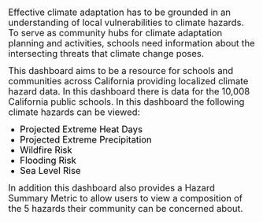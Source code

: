 <span style="font-size:18px;">Effective climate adaptation has to be grounded in an understanding of local vulnerabilities to climate hazards. To serve as community hubs for climate adaptation planning and activities, schools need information about the intersecting threats that climate change poses.</span>

<span style="font-size:18px;">This dashboard aims to be a resource for schools and communities across California providing localized climate hazard data. In this dashboard there is data for the 10,008 California public schools. In this dashboard the following climate hazards can be viewed:</span>


<ul>
   <li style="color:black;font-size:18px">Projected Extreme Heat Days</li>
   <li style="color:black;font-size:18px">Projected Extreme Precipitation</li>
   <li style="color:black;font-size:18px">Wildfire Risk</li>
   <li style="color:black;font-size:18px">Flooding Risk</li>
   <li style="color:black;font-size:18px">Sea Level Rise</li>
  </ul>

<span style="font-size:18px;">In addition this dashboard also provides a Hazard Summary Metric to allow users to view a composition of the 5 hazards their community can be concerned about.</span>
